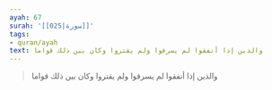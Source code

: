 ```yaml
---
ayah: 67
surah: '[[025|سورة]]'
tags:
- quran/ayah
text: والذين إذا أنفقوا لم يسرفوا ولم يقتروا وكان بين ذلك قواما
---
```

> والذين إذا أنفقوا لم يسرفوا ولم يقتروا وكان بين ذلك قواما
